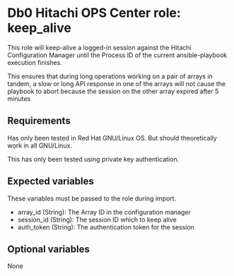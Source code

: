 # Db0 Hitachi OPS Center role: keep_alive

This role will keep-alive a logged-in session against the Hitachi Configuration Manager 
until the Process ID of the current ansible-playbook execution finishes. 

This ensures that during long operations working on a pair of arrays in tandem, 
a slow or long API response in one of the arrays will not cause the playbook to abort 
because the session on the other array expired after 5 minutes

## Requirements 

Has only been tested in Red Hat GNU/Linux OS. But should theoretically work in all GNU/Linux.

This has only been tested using private key authentication.

## Expected variables

These variables must be passed to the role during import.

* array_id (String): The Array ID in the configuration manager
* session_id (String): The session ID which to keep alive
* auth_token (String): The authentication token for the session

## Optional variables

None
